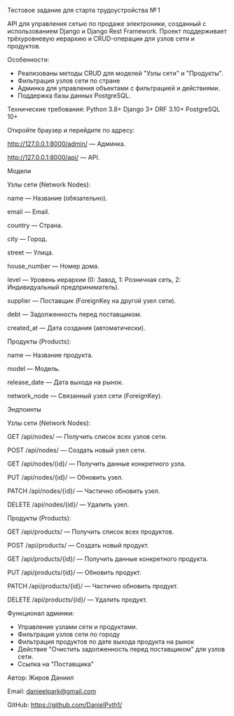 Тестовое задание для старта трудоустройства № 1


API для управления сетью по продаже электроники, созданный с использованием Django и Django Rest Framework. 
Проект поддерживает трёхуровневую иерархию и CRUD-операции для узлов сети и продуктов.


Особенности:
- Реализованы методы CRUD для моделей "Узлы сети" и "Продукты".
- Фильтрация узлов сети по стране
- Админка для управления объектами с фильтрацией и действиями.
- Поддержка базы данных PostgreSQL.


Технические требования:
Python 3.8+
Django 3+
DRF 3.10+
PostgreSQL 10+


Откройте браузер и перейдите по адресу:


http://127.0.0.1:8000/admin/ — Админка.


http://127.0.0.1:8000/api/ — API.



Модели


Узлы сети (Network Nodes):

name — Название (обязательно).

email — Email.

country — Страна.

city — Город.

street — Улица.

house_number — Номер дома.

level — Уровень иерархии (0: Завод, 1: Розничная сеть, 2: Индивидуальный предприниматель).

supplier — Поставщик (ForeignKey на другой узел сети).

debt — Задолженность перед поставщиком.

created_at — Дата создания (автоматически).



Продукты (Products):

name — Название продукта.

model — Модель.

release_date — Дата выхода на рынок.

network_node — Связанный узел сети (ForeignKey).




Эндпоинты


Узлы сети (Network Nodes):

GET /api/nodes/ — Получить список всех узлов сети.

POST /api/nodes/ — Создать новый узел сети.

GET /api/nodes/{id}/ — Получить данные конкретного узла.

PUT /api/nodes/{id}/ — Обновить узел.

PATCH /api/nodes/{id}/ — Частично обновить узел.

DELETE /api/nodes/{id}/ — Удалить узел.



Продукты (Products):

GET /api/products/ — Получить список всех продуктов.

POST /api/products/ — Создать новый продукт.

GET /api/products/{id}/ — Получить данные конкретного продукта.

PUT /api/products/{id}/ — Обновить продукт.

PATCH /api/products/{id}/ — Частично обновить продукт.

DELETE /api/products/{id}/ — Удалить продукт.



Функционал админки:
- Управление узлами сети и продуктами.
- Фильтрация узлов сети по городу
- Фильтрация продуктов по дате выхода продукта на рынок
- Действие "Очистить задолженность перед поставщиком" для узлов сети.
- Ссылка на "Поставщика"


Автор: Жиров Даниил

Email: danieelpark@gmail.com

GitHub: https://github.com/DanielPyth1/
